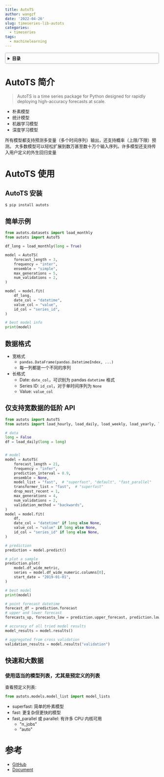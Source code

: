 ```yaml
---
title: AutoTS
author: wangzf
date: '2022-04-26'
slug: timeseries-lib-autots
categories:
  - timeseries
tags:
  - machinelearning
---
```


<style>
details {
    border: 1px solid #aaa;
    border-radius: 4px;
    padding: .5em .5em 0;
}
summary {
    font-weight: bold;
    margin: -.5em -.5em 0;
    padding: .5em;
}
details[open] {
    padding: .5em;
}
details[open] summary {
    border-bottom: 1px solid #aaa;
    margin-bottom: .5em;
}
img {
    pointer-events: none;
}
</style>

<details><summary>目录</summary><p>

- [AutoTS 简介](#autots-简介)
- [AutoTS 使用](#autots-使用)
    - [AutoTS 安装](#autots-安装)
    - [简单示例](#简单示例)
    - [数据格式](#数据格式)
    - [仅支持宽数据的低阶 API](#仅支持宽数据的低阶-api)
    - [快速和大数据](#快速和大数据)
        - [使用适当的模型列表，尤其是预定义的列表](#使用适当的模型列表尤其是预定义的列表)
- [参考](#参考)
</p></details><p></p>

# AutoTS 简介

> AutoTS is a time series package for Python designed for 
> rapidly deploying high-accuracy forecasts at scale.

* 朴素模型
* 统计模型
* 机器学习模型
* 深度学习模型

所有模型都支持预测多变量（多个时间序列）输出，还支持概率（上限/下限）预测。
大多数模型可以轻松扩展到数万甚至数十万个输入序列。许多模型还支持传入用户定义的外生回归变量

# AutoTS 使用

## AutoTS 安装

```bash
$ pip install autots
```

## 简单示例

```python
from autots.datasets import load_monthly
from autots import AutoTS

df_long = load_monthly(long = True)

model = AutoTS(
    forecast_length = 3,
    frequency = "inter",
    ensemble = "simple",
    max_generations = 5,
    num_validations = 2,
)

model = model.fit(
    df_long, 
    date_col = "datetime",
    value_col = "value",
    id_col = "series_id",
)

# best model info
print(model)
```

## 数据格式

* 宽格式
    - `pandas.DataFrame(pandas.DatetimeIndex, ...)`
    - 每一列都是一个不同的序列
* 长格式
    - Date: `date_col`，可识别为 pandas `datetime` 格式
    - Series ID: `id_col`，对于单时间序列为 `None`
    - Value: `value_col`

## 仅支持宽数据的低阶 API

```python
from autots import AutoTS
from autots import load_hourly, load_daily, load_weekly, load_yearly, load_live_daily

# data
long = False
df = load_daily(long = long)


# model
model = AutoTS(
    forecast_length = 21,
    frequency = "infer",
    prediction_interval = 0.9,
    ensemble = None,
    model_list = "fast",  # "superfast", "default", "fast_parallel"
    transformer_list = "fast",  # "superfast"
    drop_most_recent = 1,
    max_generations = 4,
    num_validations = 2,
    validation_method = "backwards",
)
model = model.fit(
    df,
    date_col = "datetime" if long else None,
    value_col = "value" if long else None,
    id_col = "series_id" if long else None,
)

# prediction
prediction = model.predict()

# plot a sample
prediction.plot(
    model.df_wide_metric,
    series = model.df_wide_numeric.columns[0],
    start_date = "2019-01-01",
)

# best model
print(model)

# point forecast datetime
forecast_df = prediction.forecast
# upper and lower forecast
forecasts_up, forecasts_low = prediction.upper_forecast, prediction.lower_forecast

# accuracy of all tried model results
model_results = model.results()

# aggregated from cross validation
validation_results = model.results("validation")
```

## 快速和大数据

### 使用适当的模型列表，尤其是预定义的列表

查看预定义列表:

```python
from autots.models.model_list import model_lists
```

* superfast: 简单的朴素模型
* fast: 更复杂但更快的模型
* fast_parallel 或 parallel: 有许多 CPU 内核可用
    - "n_jobs"
    - "auto"

# 参考

* [GitHub](https://github.com/winedarksea/AutoTS)
* [Document](https://winedarksea.github.io/AutoTS/build/html/index.html)

